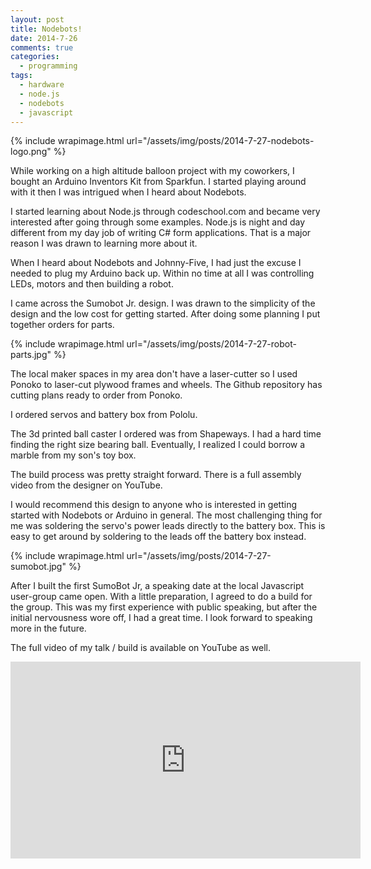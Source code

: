 ```yaml
---
layout: post
title: Nodebots!
date: 2014-7-26
comments: true
categories:
  - programming
tags:
  - hardware
  - node.js
  - nodebots
  - javascript
---
```

{% include wrapimage.html url="/assets/img/posts/2014-7-27-nodebots-logo.png" %}

While working on a high altitude balloon project with my coworkers,  I bought an Arduino Inventors Kit from Sparkfun. I started playing around with it then I was intrigued when I heard about Nodebots.

I started learning about Node.js through codeschool.com and became very interested after going through some examples. Node.js is night and day different from my day job of writing C# form applications. That is a major reason I was drawn to learning more about it.

When I heard about Nodebots and Johnny-Five, I had just the excuse I needed to plug my Arduino back up. Within no time at all I was controlling LEDs, motors and then building a robot.

I came across the Sumobot Jr. design. I was drawn to the simplicity of the design and the low cost for getting started. After doing some planning I put together orders for parts.

{% include wrapimage.html url="/assets/img/posts/2014-7-27-robot-parts.jpg" %}

The local maker spaces in my area don't have a laser-cutter so I used Ponoko to laser-cut plywood frames and wheels. The Github repository has cutting plans ready to order from Ponoko.

I ordered servos and battery box from Pololu.

The 3d printed ball caster I ordered was from Shapeways. I had a hard time finding the right size bearing ball. Eventually, I realized I could borrow a marble from my son's toy box.

The build process was pretty straight forward. There is a full assembly video from the designer on YouTube.

I would recommend this design to anyone who is interested in getting started with Nodebots or Arduino in general. The most challenging thing for me was soldering the servo's power leads directly to the battery box. This is easy to get around by soldering to the leads off the battery box instead.

{% include wrapimage.html url="/assets/img/posts/2014-7-27-sumobot.jpg" %}

After I built the first SumoBot Jr, a speaking date at the local Javascript user-group came open. With a little preparation, I agreed to do a build for the group. This was my first experience with public speaking, but after the initial nervousness wore off, I had a great time. I look forward to speaking more in the future.

The full video of my talk / build is available on YouTube as well.

<iframe width="560" height="315" src="https://www.youtube.com/embed/ufl_uWq1m9U" frameborder="0" allowfullscreen></iframe>

